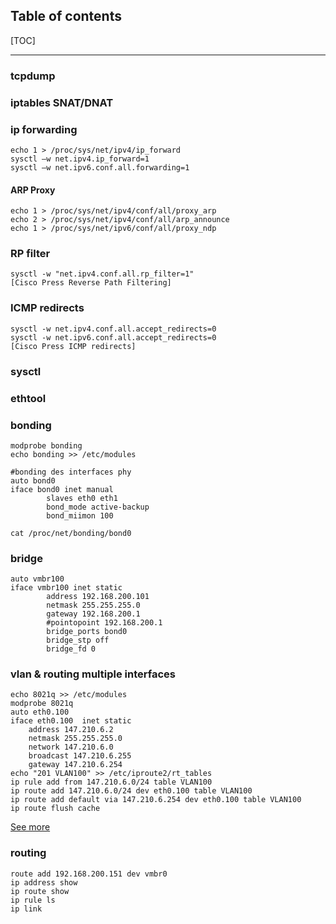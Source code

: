 ## Table of contents

[TOC]

****************************************

### tcpdump

### iptables SNAT/DNAT

### ip forwarding
    echo 1 > /proc/sys/net/ipv4/ip_forward
    sysctl –w net.ipv4.ip_forward=1
    sysctl –w net.ipv6.conf.all.forwarding=1
    
#### ARP Proxy
    echo 1 > /proc/sys/net/ipv4/conf/all/proxy_arp
    echo 2 > /proc/sys/net/ipv4/conf/all/arp_announce
    echo 1 > /proc/sys/net/ipv6/conf/all/proxy_ndp

### RP filter
    sysctl -w "net.ipv4.conf.all.rp_filter=1"
    [Cisco Press Reverse Path Filtering]
    
[Cisco Press Reverse Path Filtering]:http://www.ciscopress.com/articles/article.asp?p=1725270
### ICMP redirects
    sysctl -w net.ipv4.conf.all.accept_redirects=0
    sysctl -w net.ipv6.conf.all.accept_redirects=0
    [Cisco Press ICMP redirects]
    
[Cisco Press ICMP redirects]:http://www.cisco.com/c/en/us/support/docs/ip/routing-information-protocol-rip/13714-43.html
### sysctl

### ethtool

### bonding
    modprobe bonding
    echo bonding >> /etc/modules

    #bonding des interfaces phy
    auto bond0
    iface bond0 inet manual
            slaves eth0 eth1
            bond_mode active-backup
            bond_miimon 100
            
    cat /proc/net/bonding/bond0
### bridge
    auto vmbr100
    iface vmbr100 inet static
            address 192.168.200.101
            netmask 255.255.255.0
            gateway 192.168.200.1
            #pointopoint 192.168.200.1
            bridge_ports bond0
            bridge_stp off
            bridge_fd 0
### vlan & routing multiple interfaces
    echo 8021q >> /etc/modules
    modprobe 8021q
    auto eth0.100
    iface eth0.100  inet static
        address 147.210.6.2
        netmask 255.255.255.0
        network 147.210.6.0
        broadcast 147.210.6.255
        gateway 147.210.6.254
    echo "201 VLAN100" >> /etc/iproute2/rt_tables
    ip rule add from 147.210.6.0/24 table VLAN100
    ip route add 147.210.6.0/24 dev eth0.100 table VLAN100
    ip route add default via 147.210.6.254 dev eth0.100 table VLAN100
    ip route flush cache
    
[See more]

[See more]:http://lartc.org/howto/
### routing
    route add 192.168.200.151 dev vmbr0
    ip address show
    ip route show
    ip rule ls
    ip link

